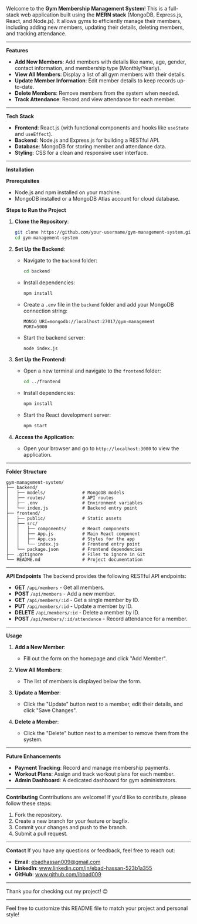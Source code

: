 Welcome to the **Gym Membership Management System**! This is a full-stack web application built using the **MERN stack** (MongoDB, Express.js, React, and Node.js). It allows gyms to efficiently manage their members, including adding new members, updating their details, deleting members, and tracking attendance.

---

**Features**
- **Add New Members**: Add members with details like name, age, gender, contact information, and membership type (Monthly/Yearly).
- **View All Members**: Display a list of all gym members with their details.
- **Update Member Information**: Edit member details to keep records up-to-date.
- **Delete Members**: Remove members from the system when needed.
- **Track Attendance**: Record and view attendance for each member.

---

**Tech Stack**
- **Frontend**: React.js (with functional components and hooks like `useState` and `useEffect`).
- **Backend**: Node.js and Express.js for building a RESTful API.
- **Database**: MongoDB for storing member and attendance data.
- **Styling**: CSS for a clean and responsive user interface.

---

**Installation**

**Prerequisites**
- Node.js and npm installed on your machine.
- MongoDB installed or a MongoDB Atlas account for cloud database.

**Steps to Run the Project**
1. **Clone the Repository**:
   ```bash
   git clone https://github.com/your-username/gym-management-system.git
   cd gym-management-system
   ```

2. **Set Up the Backend**:
   - Navigate to the `backend` folder:
     ```bash
     cd backend
     ```
   - Install dependencies:
     ```bash
     npm install
     ```
   - Create a `.env` file in the `backend` folder and add your MongoDB connection string:
     ```
     MONGO_URI=mongodb://localhost:27017/gym-management
     PORT=5000
     ```
   - Start the backend server:
     ```bash
     node index.js
     ```

3. **Set Up the Frontend**:
   - Open a new terminal and navigate to the `frontend` folder:
     ```bash
     cd ../frontend
     ```
   - Install dependencies:
     ```bash
     npm install
     ```
   - Start the React development server:
     ```bash
     npm start
     ```

4. **Access the Application**:
   - Open your browser and go to `http://localhost:3000` to view the application.

---

**Folder Structure**
```
gym-management-system/
├── backend/
│   ├── models/              # MongoDB models
│   ├── routes/              # API routes
│   ├── .env                 # Environment variables
│   └── index.js             # Backend entry point
├── frontend/
│   ├── public/              # Static assets
│   ├── src/
│   │   ├── components/      # React components
│   │   ├── App.js           # Main React component
│   │   ├── App.css          # Styles for the app
│   │   └── index.js         # Frontend entry point
│   └── package.json         # Frontend dependencies
├── .gitignore               # Files to ignore in Git
└── README.md                # Project documentation
```

---

**API Endpoints**
The backend provides the following RESTful API endpoints:

- **GET** `/api/members` - Get all members.
- **POST** `/api/members` - Add a new member.
- **GET** `/api/members/:id` - Get a single member by ID.
- **PUT** `/api/members/:id` - Update a member by ID.
- **DELETE** `/api/members/:id` - Delete a member by ID.
- **POST** `/api/members/:id/attendance` - Record attendance for a member.

---

**Usage**
1. **Add a New Member**:
   - Fill out the form on the homepage and click "Add Member".

2. **View All Members**:
   - The list of members is displayed below the form.

3. **Update a Member**:
   - Click the "Update" button next to a member, edit their details, and click "Save Changes".

4. **Delete a Member**:
   - Click the "Delete" button next to a member to remove them from the system.

---

**Future Enhancements**
- **Payment Tracking**: Record and manage membership payments.
- **Workout Plans**: Assign and track workout plans for each member.
- **Admin Dashboard**: A dedicated dashboard for gym administrators.

---

**Contributing**
Contributions are welcome! If you'd like to contribute, please follow these steps:
1. Fork the repository.
2. Create a new branch for your feature or bugfix.
3. Commit your changes and push to the branch.
4. Submit a pull request.

---

**Contact**
If you have any questions or feedback, feel free to reach out:  
- **Email**: ebadhassan009@gmail.com  
- **LinkedIn**: www.linkedin.com/in/ebad-hassan-523b1a355 
- **GitHub**: www.github.com/ibbad009

---

Thank you for checking out my project! 😊

---

Feel free to customize this README file to match your project and personal style! 
